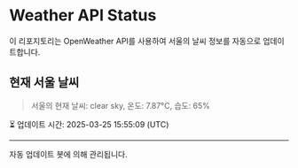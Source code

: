 
# Weather API Status

이 리포지토리는 OpenWeather API를 사용하여 서울의 날씨 정보를 자동으로 업데이트합니다.

## 현재 서울 날씨
> 서울의 현재 날씨: clear sky, 온도: 7.87°C, 습도: 65%

⏳ 업데이트 시간: 2025-03-25 15:55:09 (UTC)

---
자동 업데이트 봇에 의해 관리됩니다.
